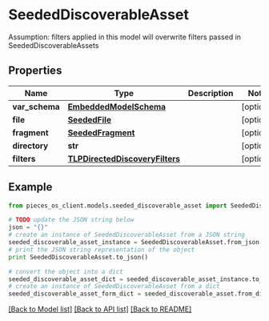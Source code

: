 # SeededDiscoverableAsset

Assumption: filters applied in this model will overwrite filters passed in SeededDiscoverableAssets

## Properties

Name | Type | Description | Notes
------------ | ------------- | ------------- | -------------
**var_schema** | [**EmbeddedModelSchema**](EmbeddedModelSchema) |  | [optional] 
**file** | [**SeededFile**](SeededFile) |  | [optional] 
**fragment** | [**SeededFragment**](SeededFragment) |  | [optional] 
**directory** | **str** |  | [optional] 
**filters** | [**TLPDirectedDiscoveryFilters**](TLPDirectedDiscoveryFilters) |  | [optional] 

## Example

```python
from pieces_os_client.models.seeded_discoverable_asset import SeededDiscoverableAsset

# TODO update the JSON string below
json = "{}"
# create an instance of SeededDiscoverableAsset from a JSON string
seeded_discoverable_asset_instance = SeededDiscoverableAsset.from_json(json)
# print the JSON string representation of the object
print SeededDiscoverableAsset.to_json()

# convert the object into a dict
seeded_discoverable_asset_dict = seeded_discoverable_asset_instance.to_dict()
# create an instance of SeededDiscoverableAsset from a dict
seeded_discoverable_asset_form_dict = seeded_discoverable_asset.from_dict(seeded_discoverable_asset_dict)
```
[[Back to Model list]](../README#documentation-for-models) [[Back to API list]](../README#documentation-for-api-endpoints) [[Back to README]](../README)


